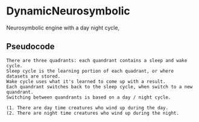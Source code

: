 # DynamicNeurosymbolic
Neurosymbolic engine with a day night cycle,

## Pseudocode
~~~
There are three quadrants: each quandrant contains a sleep and wake cycle.
Sleep cycle is the learning portion of each quadrant, or where datasets are stored.
Wake cycle uses what it's learned to come up with a result.
Each quandrant switches back to the sleep cycle, when switch to a new quandrant.
Switching between quandrants is based on a day / night cycle.

(1. There are day time creatures who wind up during the day.
(2. There are night time creatures who wind up during the night.
~~~
